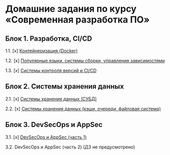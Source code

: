 # Домашние задания по курсу «Современная разработка ПО»

## Блок 1. Разработка, CI/CD

1.1. [x] [Контейнеризация (Docker)](01_docker_new)

1.2. [x] [Популярные языки, системы сборки, управления зависимостями](02_dev)

1.3. [x] [Системы контроля версий и CI/CD](03_cicd)

## Блок 2. Системы хранения данных

2.1. [x] [Системы хранения данных (СУБД)](04_dbms)

2.2. [x] [Системы хранения данных (кэши, очереди, файловая система)](05_storage)

## Блок 3. DevSecOps и AppSec

3.1. [x] [DevSecOps и AppSec (часть 1)](06_devsecops)

3.2. DevSecOps и AppSec (часть 2) (ДЗ не предусмотрено)

